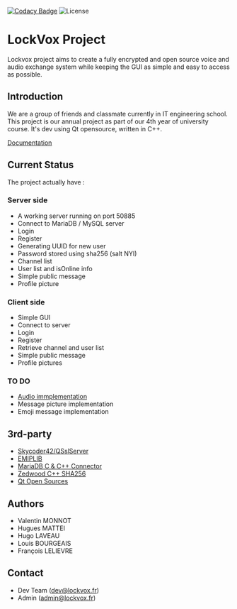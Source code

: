 [![Codacy Badge](https://app.codacy.com/project/badge/Grade/808bb4b5cc554ac79c0d9cb77c4910d2)](https://www.codacy.com/gh/ValentinGrim/LockVox/dashboard?utm_source=github.com&amp;utm_medium=referral&amp;utm_content=ValentinGrim/LockVox&amp;utm_campaign=Badge_Grade)
![License](https://img.shields.io/github/license/ValentinGrim/LockVox)
# LockVox Project

Lockvox project aims to create a fully encrypted and open source voice and audio exchange system while keeping the GUI as simple and easy to access as possible.

## Introduction

We are a group of friends and classmate currently in IT engineering school. This project is our annual project as part of our 4th year of university course.
It's dev using Qt opensource, written in C++.

[Documentation](https://valentingrim.github.io/LockVox/html/index.html)

## Current Status

The project actually have :

### Server side

-  A working server running on port 50885
-  Connect to MariaDB / MySQL server
-  Login
-  Register
-  Generating UUID for new user
-  Password stored using sha256 (salt NYI)
-  Channel list
-  User list and isOnline info
-  Simple public message
-  Profile picture

### Client side

-  Simple GUI
-  Connect to server
-  Login
-  Register
-  Retrieve channel and user list
-  Simple public message
-  Profile pictures

### TO DO 

-  [Audio immplementation](https://github.com/hyugzz/LVAudioSession)
-  Message picture implementation
-  Emoji message implementation

## 3rd-party

-  [Skycoder42/QSslServer](https://github.com/Skycoder42/QSslServer)
-  [EMIPLIB](https://github.com/j0r1/EMIPLIB)
-  [MariaDB C & C++ Connector](https://mariadb.com/kb/en/mariadb-connector-c/)
-  [Zedwood C++ SHA256](http://www.zedwood.com/article/cpp-sha256-function)
-  [Qt Open Sources](https://www.qt.io/licensing/)

## Authors

-  Valentin MONNOT
-  Hugues MATTEI
-  Hugo LAVEAU
-  Louis BOURGEAIS
-  François LELIEVRE

## Contact

-  Dev Team (dev@lockvox.fr)
-  Admin (admin@lockvox.fr)
